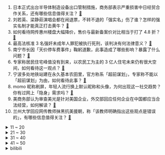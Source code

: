 1. 日本正式出台半导体制造设备出口管制措施，商务部表示严重损害中日经贸合作关系，还有哪些信息值得关注？ [:link:](https://www.zhihu.com/question/602552291)
2. 刘若英、梁静茹演唱会都在闹退票，不转不退的「强实名」伤了谁？怎样的强实名制才能真正打击黄牛？ [:link:](https://www.zhihu.com/question/602361725)
3. 如何看待网传惠州楼盘大幅降价，售价与最新备案价对比相当于打了 4.8 折？ [:link:](https://www.zhihu.com/question/602026816)
4. 最高法核准 3 名强奸未成年人罪犯被执行死刑，该判决有何法律意义？ [:link:](https://www.zhihu.com/question/602579221)
5. 南宁市长因「天价停车费事件」鞠躬道歉，此事造成了哪些影响？暴露了什么问题？ [:link:](https://www.zhihu.com/question/602560561)
6. 专家称居民住宅峰值没有到来，以农民工为主的 3 亿人住宅未来仍有很大空间，如何看待这一观点？ [:link:](https://www.zhihu.com/question/602559852)
7. 宁波多处地铁站建在永久基本农田里，官方称系「超前谋划」，专家称不能以「超前谋划」为由，如何看待此事？ [:link:](https://www.zhihu.com/question/602372173)
8. momo 昵称刷屏，年轻人流行换上默认昵称和头像，为何出现这一社交趋势？你有过网上「隐身」需求吗？ [:link:](https://www.zhihu.com/question/602519709)
9. 美商务部认为审查美光是针对美国企业，外交部回应任何企业在中国都应当合法经营，如何解读？ [:link:](https://www.zhihu.com/question/602369018)
10. 兰州大学回应网传教师抹黑抗美援朝，称「该教师明确指出这些观点是错误的」，有哪些信息值得关注？ [:link:](https://www.zhihu.com/question/602547887)
<details>
<summary>11 ~ 20</summary>

11. 空乘被曝歧视非英语乘客，国泰航空紧急致歉，如何看待此事？遇到此类事件乘客该如何维权？ [:link:](https://www.zhihu.com/question/602475768)
12. 和男朋友感情还不错，但是他家境一般，嫁过去可能要过苦日子，该坚持吗？ [:link:](https://www.zhihu.com/question/594536315)
13. 武汉三镇官方：坚决拥护足协处罚规定，内部罚款阿齐兹 1 美元，期望中国足坛平平安安，如何看待这份声明？ [:link:](https://www.zhihu.com/question/602564102)
14. 一场演出吸引十万人，酒店一房难求，演唱会经济「复苏即狂热」，能带动哪些行业发展？能否复制？ [:link:](https://www.zhihu.com/question/601949877)
15. 如何看待勒布朗詹姆斯表示考虑退役？ [:link:](https://www.zhihu.com/question/602550424)
16. 万众期待的西部决赛，湖人以零比四的大比分结束，詹姆斯40加准三双，约基奇30加三双，如何评价这场比赛？ [:link:](https://www.zhihu.com/question/602529732)
17. 泽连斯基称「乌克兰将创建海军陆战军」，透露了哪些信息？对俄乌局势将产生哪些影响？ [:link:](https://www.zhihu.com/question/602603684)
18. 毕业后为什么总有与人差距越来越大的感觉？ [:link:](https://www.zhihu.com/question/27928124)
19. 多地发布学位预警，今年或将成「最难入学年」，如何应对这一现象？ [:link:](https://www.zhihu.com/question/602516143)
20. 为什么日漫正派里「叛国」的角色特别多，「为国而战」的角色却很少？ [:link:](https://www.zhihu.com/question/601869572)
</details>
<details>
<summary>21 ~ 30</summary>

21. 一号种子Gen.G被全华班BLG横扫，T1被JDG打出差距，今年的LPL是否是真正意义上的第一赛区？ [:link:](https://www.zhihu.com/question/601977761)
22. 猫被抱在怀里，一边「咕噜咕噜」一边飞机耳，它到底是高兴还是不高兴？ [:link:](https://www.zhihu.com/question/600999546)
23. 曹操明明已经允许关羽前去追随刘备了，五关六将为什么还要阻挠？ [:link:](https://www.zhihu.com/question/601528660)
24. 清华大学女生洪昊昀参加世界小姐选美大赛，夺得两项冠军，如何看待此事？ [:link:](https://www.zhihu.com/question/602192028)
25. 《崩坏：星穹铁道》中的星穹列车，外观尺寸明明跟25型客车差不多，但内部却是极其宽敞的大厅，这科学吗？ [:link:](https://www.zhihu.com/question/602521126)
26. 人到中年失业了，学历重要还是技能重要？ [:link:](https://www.zhihu.com/question/597980575)
27. 准大一学生，准备买个电脑什么牌子好？ [:link:](https://www.zhihu.com/question/600587125)
28. 跟同事谈恋爱分手了，想恢复以前的正常同事交流真的很难吗？ [:link:](https://www.zhihu.com/question/593846235)
29. 通胀率超 100%，阿根廷最大面额 2000 比索纸币开始流通，目前该国经济状况如何？ [:link:](https://www.zhihu.com/question/602511846)
30. 参加时尚领域第二期创作者训练营是种怎样的体验？ [:link:](https://www.zhihu.com/question/601354981)
</details>
<details>
<summary>31 ~ 40</summary>

31. 2023 年 618 有哪些轻薄全能本值得入手？ [:link:](https://www.zhihu.com/question/597409872)
32. 空腹有氧真的是脂肪大杀器吗？ [:link:](https://www.zhihu.com/question/599532409)
33. 男朋友读博，我工作，未来要异地四年怎么办? [:link:](https://www.zhihu.com/question/594668925)
34. 北纬30度为什么特别神秘？ [:link:](https://www.zhihu.com/question/29373716)
35. 生孩子，一定是为了将来养老吗？ [:link:](https://www.zhihu.com/question/599076987)
36. 健身中什么是垃圾容量，如何区分是不是垃圾容量，怎么减少垃圾容量？ [:link:](https://www.zhihu.com/question/600722787)
37. 你看过的第一本突破认知的书籍是什么？ [:link:](https://www.zhihu.com/question/596282756)
38. 你认为詹姆斯剩余生涯还能拿到 NBA 冠军吗？ [:link:](https://www.zhihu.com/question/602534502)
39. 为什么中学学的世界历史基本都是欧洲历史？ [:link:](https://www.zhihu.com/question/601970298)
40. 随着 Ming 和 Gala 离队，RNG 是不是真的走到尽头了？ [:link:](https://www.zhihu.com/question/602533055)
</details>
<details>
<summary>41 ~ 50</summary>

41. 为什么会有研究微观领域的历史学? [:link:](https://www.zhihu.com/question/597595660)
42. 2023年预算1.2w以内装机配置有什么推荐？ [:link:](https://www.zhihu.com/question/590674790)
43. 玩儿 3A 大作 4K60HZ 到底需要什么级别的显卡？ [:link:](https://www.zhihu.com/question/594591563)
44. 如何评价第十八届、第十九届中国电影华表奖获奖名单？ [:link:](https://www.zhihu.com/question/602630625)
45. 比亚迪再传欧洲建厂，最终方案或在年内确定，官方回应「在找合适地点」，透露了哪些信息？ [:link:](https://www.zhihu.com/question/602557521)
46. 微软 Build 开发者大会举行，旗下多项业务接入人工智能，Copilot 登场，哪些内容值得关注？ [:link:](https://www.zhihu.com/question/589682298)
47. 2023 年珠峰科考 13 名科考登顶队员成功登顶珠峰，本次科考将完成哪些任务？具有怎样的意义？ [:link:](https://www.zhihu.com/question/602551254)
48. 为什么《红色警戒》里的海蠍总是被叫做海螺？ [:link:](https://www.zhihu.com/question/597985387)
49. 校招中的“熟悉linux操作系统”一般是指达到什么程度？ [:link:](https://www.zhihu.com/question/517101428)
50. 益生菌真的能够改善肠道健康吗？如何选择适合自己的益生菌产品？ [:link:](https://www.zhihu.com/question/589709148)
</details><details>
<summary>bilibili</summary>

</details>